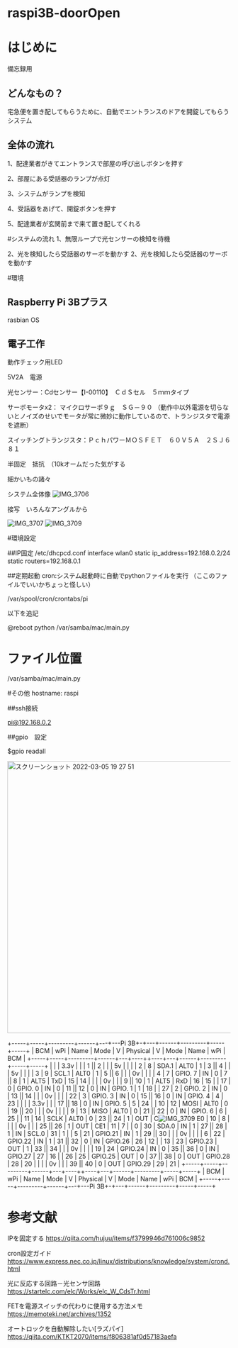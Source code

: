 # raspi3B-doorOpen

# はじめに
備忘録用

## どんなもの？

宅急便を置き配してもらうために、自動でエントランスのドアを開錠してもらうシステム

## 全体の流れ

1、配達業者がきてエントランスで部屋の呼び出しボタンを押す

2、部屋にある受話器のランプが点灯

3、システムがランプを検知

4、受話器をあげて、開錠ボタンを押す

5、配達業者が玄関前まで来て置き配してくれる

#システムの流れ
1、無限ループで光センサーの検知を待機

2、光を検知したら受話器のサーボを動かす
2、光を検知したら受話器のサーボを動かす



#環境

## Raspberry Pi 3Bプラス　
rasbian OS

## 電子工作
動作チェック用LED

5V2A　電源

光センサー：Cdセンサー【I-00110】　ＣｄＳセル　５ｍｍタイプ

サーボモータx2： マイクロサーボ９ｇ　ＳＧ－９０
（動作中以外電源を切らないとノイズのせいでモータが常に微妙に動作しているので、トランジスタで電源を遮断）

スイッチングトランジスタ：ＰｃｈパワーＭＯＳＦＥＴ　６０Ｖ５Ａ　２ＳＪ６８１

半固定　抵抗　（10kオームだった気がする

細かいもの諸々

システム全体像
![IMG_3706](https://user-images.githubusercontent.com/6120427/156879679-da268966-5f8a-47c9-a15a-58eaf0c3ce3a.jpeg)


接写　いろんなアングルから

![IMG_3707](https://user-images.githubusercontent.com/6120427/156879683-bb73f3b1-6f03-4312-aa8c-733be9bbc29c.jpeg)
![IMG_3709](https://user-images.githubusercontent.com/6120427/156879688-0102baad-dccd-45f4-9de5-54c531dc4c36.jpeg)


#環境設定

##IP固定
/etc/dhcpcd.conf
interface wlan0
static ip_address=192.168.0.2/24
static routers=192.168.0.1

##定期起動
cron:システム起動時に自動でpythonファイルを実行
（ここのファイルでいいかちょっと怪しい）

/var/spool/cron/crontabs/pi

以下を追記

@reboot python /var/samba/mac/main.py

# ファイル位置
/var/samba/mac/main.py

#その他
hostname: raspi

##ssh接続

pi@192.168.0.2

##gpio　設定

$gpio readall

<img width="614" alt="スクリーンショット 2022-03-05 19 27 51" src="https://user-images.githubusercontent.com/6120427/156879336-46abe367-89d6-4993-b3b8-4e46c8bf1edf.png">

 +-----+-----+---------+------+---+---Pi 3B+-+---+------+---------+-----+-----+
 | BCM | wPi |   Name  | Mode | V | Physical | V | Mode | Name    | wPi | BCM |
 +-----+-----+---------+------+---+----++----+---+------+---------+-----+-----+
 |     |     |    3.3v |      |   |  1 || 2  |   |      | 5v      |     |     |
 |   2 |   8 |   SDA.1 | ALT0 | 1 |  3 || 4  |   |      | 5v      |     |     |
 |   3 |   9 |   SCL.1 | ALT0 | 1 |  5 || 6  |   |      | 0v      |     |     |
 |   4 |   7 | GPIO. 7 |   IN | 0 |  7 || 8  | 1 | ALT5 | TxD     | 15  | 14  |
 |     |     |      0v |      |   |  9 || 10 | 1 | ALT5 | RxD     | 16  | 15  |
 |  17 |   0 | GPIO. 0 |   IN | 0 | 11 || 12 | 0 | IN   | GPIO. 1 | 1   | 18  |
 |  27 |   2 | GPIO. 2 |   IN | 0 | 13 || 14 |   |      | 0v      |     |     |
 |  22 |   3 | GPIO. 3 |   IN | 0 | 15 || 16 | 0 | IN   | GPIO. 4 | 4   | 23  |
 |     |     |    3.3v |      |   | 17 || 18 | 0 | IN   | GPIO. 5 | 5   | 24  |
 |  10 |  12 |    MOSI | ALT0 | 0 | 19 || 20 |   |      | 0v      |     |     |
 |   9 |  13 |    MISO | ALT0 | 0 | 21 || 22 | 0 | IN   | GPIO. 6 | 6   | 25  |
 |  11 |  14 |    SCLK | ALT0 | 0 | 23 || 24 | 1 | OUT  | C![IMG_3709](https://user-images.githubusercontent.com/6120427/156879692-c6843ce2-73ff-4d1b-8062-b9fa2bc08a08.jpeg)
E0     | 10  | 8   |
 |     |     |      0v |      |   | 25 || 26 | 1 | OUT  | CE1     | 11  | 7   |
 |   0 |  30 |   SDA.0 |   IN | 1 | 27 || 28 | 1 | IN   | SCL.0   | 31  | 1   |
 |   5 |  21 | GPIO.21 |   IN | 1 | 29 || 30 |   |      | 0v      |     |     |
 |   6 |  22 | GPIO.22 |   IN | 1 | 31 || 32 | 0 | IN   | GPIO.26 | 26  | 12  |
 |  13 |  23 | GPIO.23 |  OUT | 1 | 33 || 34 |   |      | 0v      |     |     |
 |  19 |  24 | GPIO.24 |   IN | 0 | 35 || 36 | 0 | IN   | GPIO.27 | 27  | 16  |
 |  26 |  25 | GPIO.25 |  OUT | 0 | 37 || 38 | 0 | OUT  | GPIO.28 | 28  | 20  |
 |     |     |      0v |      |   | 39 || 40 | 0 | OUT  | GPIO.29 | 29  | 21  |
 +-----+-----+---------+------+---+----++----+---+------+---------+-----+-----+
 | BCM | wPi |   Name  | Mode | V | Physical | V | Mode | Name    | wPi | BCM |
 +-----+-----+---------+------+---+---Pi 3B+-+---+------+---------+-----+-----+


# 参考文献
IPを固定する
https://qiita.com/hujuu/items/f3799946d761006c9852

cron設定ガイド
https://www.express.nec.co.jp/linux/distributions/knowledge/system/crond.html

光に反応する回路－光センサ回路
https://startelc.com/elc/Works/elc_W_CdsTr.html

FETを電源スイッチの代わりに使用する方法メモ
https://memoteki.net/archives/1352

オートロックを自動解除したい[ラズパイ]
https://qiita.com/KTKT2070/items/f806381af0d57183aefa
